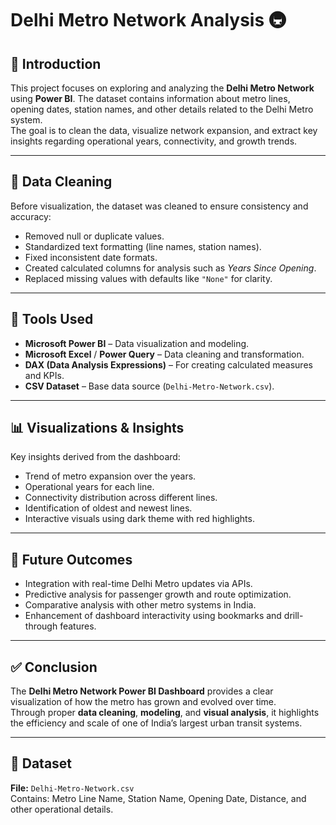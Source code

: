 # Delhi Metro Network Analysis 🚇

## 📖 Introduction
This project focuses on exploring and analyzing the **Delhi Metro Network** using **Power BI**. The dataset contains information about metro lines, opening dates, station names, and other details related to the Delhi Metro system.  
The goal is to clean the data, visualize network expansion, and extract key insights regarding operational years, connectivity, and growth trends.

---

## 🧹 Data Cleaning
Before visualization, the dataset was cleaned to ensure consistency and accuracy:
- Removed null or duplicate values.  
- Standardized text formatting (line names, station names).  
- Fixed inconsistent date formats.  
- Created calculated columns for analysis such as *Years Since Opening*.  
- Replaced missing values with defaults like `"None"` for clarity.

---

## 🧰 Tools Used
- **Microsoft Power BI** – Data visualization and modeling.  
- **Microsoft Excel** / **Power Query** – Data cleaning and transformation.  
- **DAX (Data Analysis Expressions)** – For creating calculated measures and KPIs.  
- **CSV Dataset** – Base data source (`Delhi-Metro-Network.csv`).

---

## 📊 Visualizations & Insights
Key insights derived from the dashboard:
- Trend of metro expansion over the years.  
- Operational years for each line.  
- Connectivity distribution across different lines.  
- Identification of oldest and newest lines.  
- Interactive visuals using dark theme with red highlights.

---

## 🔮 Future Outcomes
- Integration with real-time Delhi Metro updates via APIs.  
- Predictive analysis for passenger growth and route optimization.  
- Comparative analysis with other metro systems in India.  
- Enhancement of dashboard interactivity using bookmarks and drill-through features.

---

## ✅ Conclusion
The **Delhi Metro Network Power BI Dashboard** provides a clear visualization of how the metro has grown and evolved over time.  
Through proper **data cleaning**, **modeling**, and **visual analysis**, it highlights the efficiency and scale of one of India’s largest urban transit systems.

---

## 📂 Dataset
**File:** `Delhi-Metro-Network.csv`  
Contains: Metro Line Name, Station Name, Opening Date, Distance, and other operational details.
